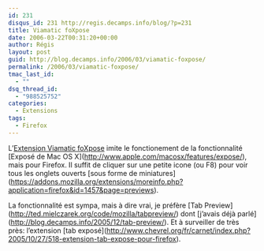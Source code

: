 ```yaml
---
id: 231
disqus_id: 231 http://regis.decamps.info/blog/?p=231
title: Viamatic foXpose
date: 2006-03-22T00:31:20+00:00
author: Régis
layout: post
guid: http://blog.decamps.info/2006/03/viamatic-foxpose/
permalink: /2006/03/viamatic-foxpose/
tmac_last_id:
  - ""
dsq_thread_id:
  - "988525752"
categories:
  - Extensions
tags:
  - Firefox
---
```

L’[Extension Viamatic foXpose](https://addons.mozilla.org/extensions/moreinfo.php?id=1457) imite le fonctionement de la fonctionnalité \[Exposé de Mac OS X\](http://www.apple.com/macosx/features/expose/), mais pour Firefox. Il suffit de cliquer sur une petite icone (ou F8) pour voir tous les onglets ouverts \[sous forme de miniatures\](https://addons.mozilla.org/extensions/moreinfo.php?application=firefox&id=1457&page=previews).

La fonctionnalité est sympa, mais à dire vrai, je préfère \[Tab Preview\](http://ted.mielczarek.org/code/mozilla/tabpreview/) dont \[j’avais déjà parlé\](http://blog.decamps.info/2005/12/tab-preview/). Et à surveiller de très près: l’extension \[tab exposé\](http://www.chevrel.org/fr/carnet/index.php?2005/10/27/518-extension-tab-expose-pour-firefox).

